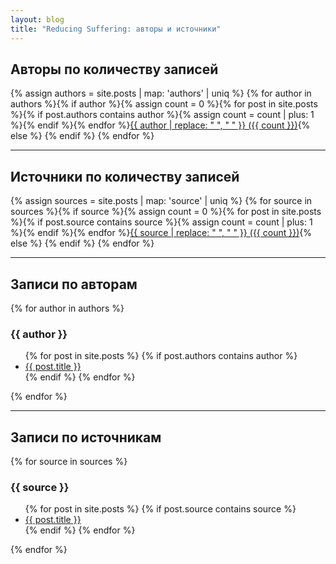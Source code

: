 ```yaml
---
layout: blog
title: "Reducing Suffering: авторы и источники"
---
```

<h2>Авторы по количеству записей</h2>
{% assign authors = site.posts | map: 'authors' | uniq %}
{% for author in authors %}{% if author %}{% assign count = 0 %}{% for post in site.posts %}{% if post.authors contains author %}{% assign count = count | plus: 1 %}{% endif %}{% endfor %}<span class="post-tags-inline"><a href="#{{ author }}" style="font-size: {% if count > 1 %}{{ count | times: 4 | plus: 105 | at_most: 180 }}{% else %}90{% endif %}%">{{ author | replace: " ", "&nbsp;" }}&nbsp;({{ count }})</a></span>{% else %}&nbsp;{% endif %}
{% endfor %}

---

<h2>Источники по количеству записей</h2>
{% assign sources = site.posts | map: 'source' | uniq %}
{% for source in sources %}{% if source %}{% assign count = 0 %}{% for post in site.posts %}{% if post.source contains source %}{% assign count = count | plus: 1 %}{% endif %}{% endfor %}<span class="post-tags-inline"><a href="#{{ source }}" style="font-size: {% if count > 1 %}{{ count | times: 4 | plus: 105 | at_most: 180 }}{% else %}90{% endif %}%">{{ source | replace: " ", " " }}&nbsp;({{ count }})</a></span>{% else %} {% endif %}
{% endfor %}

---

<h2>Записи по авторам</h2>
{% for author in authors %}
  <h3 id="{{ author }}"><b>{{ author }}</b></h3>
  <ul>
  {% for post in site.posts %}
    {% if post.authors contains author %}
      <li><a href="{{ post.url | relative_url }}">{{ post.title }}</a></li>
	{% endif %}
  {% endfor %}
  </ul>
{% endfor %}

---

<h2>Записи по источникам</h2>
{% for source in sources %}
  <h3 id="{{ source }}"><b>{{ source }}</b></h3>
  <ul>
  {% for post in site.posts %}
    {% if post.source contains source %}
      <li><a href="{{ post.url | relative_url }}">{{ post.title }}</a></li>
	{% endif %}
  {% endfor %}
  </ul>
{% endfor %}